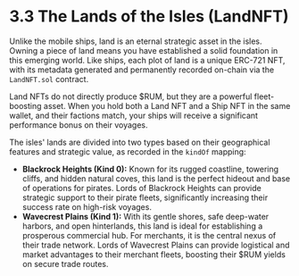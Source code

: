
# 3.3 The Lands of the Isles (LandNFT)

<!-- Publication styles -->
<link rel="stylesheet" href="../assets/styles.css">

<div class="container">

Unlike the mobile ships, land is an eternal strategic asset in the isles. Owning a piece of land means you have established a solid foundation in this emerging world. Like ships, each plot of land is a unique ERC-721 NFT, with its metadata generated and permanently recorded on-chain via the `LandNFT.sol` contract.

Land NFTs do not directly produce $RUM, but they are a powerful fleet-boosting asset. When you hold both a Land NFT and a Ship NFT in the same wallet, and their factions match, your ships will receive a significant performance bonus on their voyages.

The isles' lands are divided into two types based on their geographical features and strategic value, as recorded in the `kindOf` mapping:
* **Blackrock Heights (Kind 0):** Known for its rugged coastline, towering cliffs, and hidden natural coves, this land is the perfect hideout and base of operations for pirates. Lords of Blackrock Heights can provide strategic support to their pirate fleets, significantly increasing their success rate on high-risk voyages.
* **Wavecrest Plains (Kind 1):** With its gentle shores, safe deep-water harbors, and open hinterlands, this land is ideal for establishing a prosperous commercial hub. For merchants, it is the central nexus of their trade network. Lords of Wavecrest Plains can provide logistical and market advantages to their merchant fleets, boosting their $RUM yields on secure trade routes.

</div>

